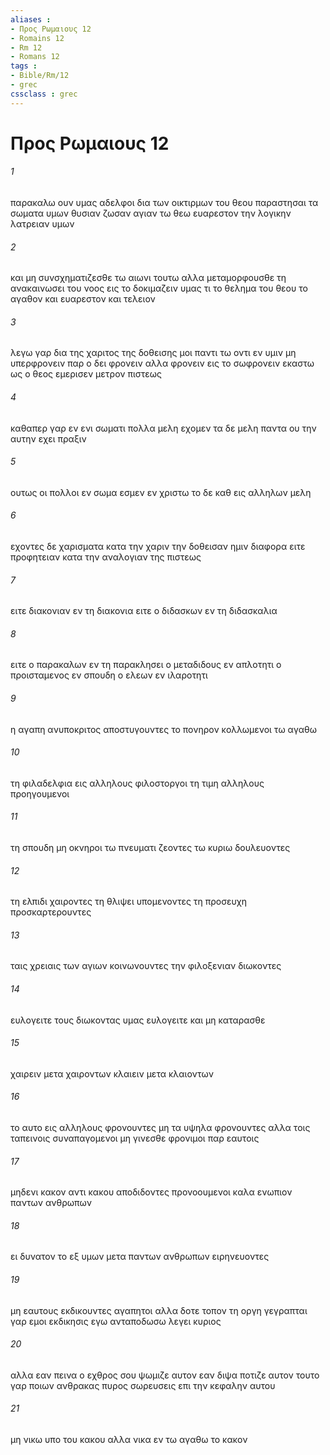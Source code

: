 ```yaml
---
aliases : 
- Προς Ρωμαιους 12
- Romains 12
- Rm 12
- Romans 12
tags : 
- Bible/Rm/12
- grec
cssclass : grec
---
```


# Προς Ρωμαιους 12

###### 1
παρακαλω ουν υμας αδελφοι δια των οικτιρμων του θεου παραστησαι τα σωματα υμων θυσιαν ζωσαν αγιαν τω θεω ευαρεστον την λογικην λατρειαν υμων
###### 2
και μη συνσχηματιζεσθε τω αιωνι τουτω αλλα μεταμορφουσθε τη ανακαινωσει του νοος εις το δοκιμαζειν υμας τι το θελημα του θεου το αγαθον και ευαρεστον και τελειον
###### 3
λεγω γαρ δια της χαριτος της δοθεισης μοι παντι τω οντι εν υμιν μη υπερφρονειν παρ ο δει φρονειν αλλα φρονειν εις το σωφρονειν εκαστω ως ο θεος εμερισεν μετρον πιστεως
###### 4
καθαπερ γαρ εν ενι σωματι πολλα μελη εχομεν τα δε μελη παντα ου την αυτην εχει πραξιν
###### 5
ουτως οι πολλοι εν σωμα εσμεν εν χριστω το δε καθ εις αλληλων μελη
###### 6
εχοντες δε χαρισματα κατα την χαριν την δοθεισαν ημιν διαφορα ειτε προφητειαν κατα την αναλογιαν της πιστεως
###### 7
ειτε διακονιαν εν τη διακονια ειτε ο διδασκων εν τη διδασκαλια
###### 8
ειτε ο παρακαλων εν τη παρακλησει ο μεταδιδους εν απλοτητι ο προισταμενος εν σπουδη ο ελεων εν ιλαροτητι
###### 9
η αγαπη ανυποκριτος αποστυγουντες το πονηρον κολλωμενοι τω αγαθω
###### 10
τη φιλαδελφια εις αλληλους φιλοστοργοι τη τιμη αλληλους προηγουμενοι
###### 11
τη σπουδη μη οκνηροι τω πνευματι ζεοντες τω κυριω δουλευοντες
###### 12
τη ελπιδι χαιροντες τη θλιψει υπομενοντες τη προσευχη προσκαρτερουντες
###### 13
ταις χρειαις των αγιων κοινωνουντες την φιλοξενιαν διωκοντες
###### 14
ευλογειτε τους διωκοντας υμας ευλογειτε και μη καταρασθε
###### 15
χαιρειν μετα χαιροντων κλαιειν μετα κλαιοντων
###### 16
το αυτο εις αλληλους φρονουντες μη τα υψηλα φρονουντες αλλα τοις ταπεινοις συναπαγομενοι μη γινεσθε φρονιμοι παρ εαυτοις
###### 17
μηδενι κακον αντι κακου αποδιδοντες προνοουμενοι καλα ενωπιον παντων ανθρωπων
###### 18
ει δυνατον το εξ υμων μετα παντων ανθρωπων ειρηνευοντες
###### 19
μη εαυτους εκδικουντες αγαπητοι αλλα δοτε τοπον τη οργη γεγραπται γαρ εμοι εκδικησις εγω ανταποδωσω λεγει κυριος
###### 20
αλλα εαν πεινα ο εχθρος σου ψωμιζε αυτον εαν διψα ποτιζε αυτον τουτο γαρ ποιων ανθρακας πυρος σωρευσεις επι την κεφαλην αυτου
###### 21
μη νικω υπο του κακου αλλα νικα εν τω αγαθω το κακον
